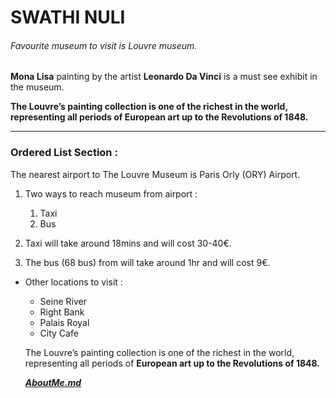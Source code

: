 # SWATHI NULI
###### Favourite museum to visit is Louvre museum.

**Mona Lisa** painting by the artist **Leonardo Da Vinci** is a must see exhibit in the museum.

**The Louvre’s painting collection is one of the richest in the world, representing all periods of European art up to the Revolutions of 1848.**

***

### Ordered List Section :

The nearest airport to The Louvre Museum is Paris Orly (ORY) Airport.

1. Two ways to reach museum from airport :
    1. Taxi
    2. Bus

2. Taxi will take around 18mins and will cost 30-40€.
3. The bus (68 bus) from will take around 1hr and will cost 9€.

* Other locations to visit :
    * Seine River
    * Right Bank
    * Palais Royal
    * City Cafe

    The Louvre’s painting collection is one of the richest in the world, representing all periods of **European art up to the Revolutions of 1848.**

    ***[AboutMe.md](AboutMe.md)***

